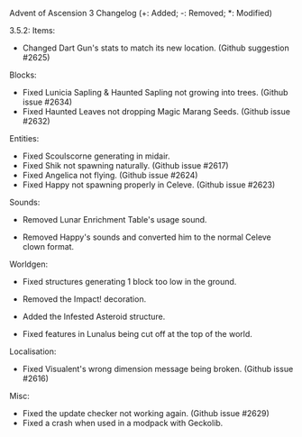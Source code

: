 Advent of Ascension 3 Changelog
(+: Added; -: Removed; *: Modified)

3.5.2:
Items:
* Changed Dart Gun's stats to match its new location. (Github suggestion #2625)

Blocks:
* Fixed Lunicia Sapling & Haunted Sapling not growing into trees. (Github issue #2634)
* Fixed Haunted Leaves not dropping Magic Marang Seeds. (Github issue #2632)

Entities:
* Fixed Scoulscorne generating in midair.
* Fixed Shik not spawning naturally. (Github issue #2617)
* Fixed Angelica not flying. (Github issue #2624)
* Fixed Happy not spawning properly in Celeve. (Github issue #2623)

Sounds:
- Removed Lunar Enrichment Table's usage sound.
* Removed Happy's sounds and converted him to the normal Celeve clown format.

Worldgen:
* Fixed structures generating 1 block too low in the ground.
- Removed the Impact! decoration.
+ Added the Infested Asteroid structure.
* Fixed features in Lunalus being cut off at the top of the world.

Localisation:
* Fixed Visualent's wrong dimension message being broken. (Github issue #2616)

Misc:
* Fixed the update checker not working again. (Github issue #2629)
* Fixed a crash when used in a modpack with Geckolib.
